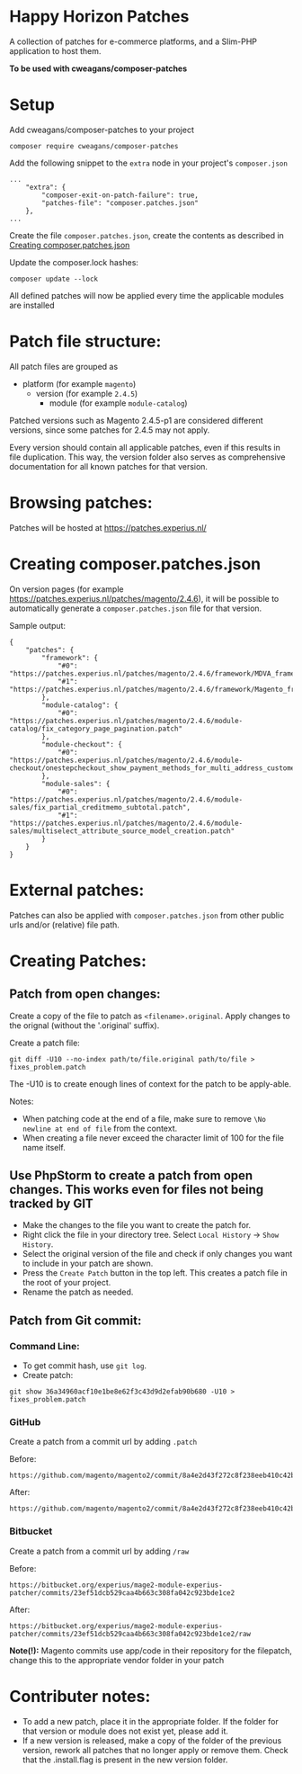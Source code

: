 # Happy Horizon Patches

A collection of patches for e-commerce platforms, and a Slim-PHP application to host them.

**To be used with cweagans/composer-patches**

# Setup
Add cweagans/composer-patches to your project
```
composer require cweagans/composer-patches
```

Add the following snippet to the `extra` node in your project's `composer.json`
```
...
    "extra": {
        "composer-exit-on-patch-failure": true,
        "patches-file": "composer.patches.json"
    },
...
```

Create the file `composer.patches.json`, create the contents as described in [Creating composer.patches.json](#creating-composerpatchesjson)

Update the composer.lock hashes:
```
composer update --lock
```

All defined patches will now be applied every time the applicable modules are installed

# Patch file structure:

All patch files are grouped as
* platform (for example `magento`) 
    * version (for example `2.4.5`)
        * module (for example `module-catalog`)

Patched versions such as Magento 2.4.5-p1 are considered different versions, since some patches for 2.4.5 may not apply.

Every version should contain all applicable patches, even if this results in file duplication.
This way, the version folder also serves as comprehensive documentation for all known patches for that version.

# Browsing patches:

Patches will be hosted at https://patches.experius.nl/

# Creating composer.patches.json

On version pages (for example https://patches.experius.nl/patches/magento/2.4.6), it will be possible to automatically generate a `composer.patches.json` file for that version.

Sample output:
```
{
    "patches": {
        "framework": {
            "#0": "https://patches.experius.nl/patches/magento/2.4.6/framework/MDVA_framework_bundle.patch",
            "#1": "https://patches.experius.nl/patches/magento/2.4.6/framework/Magento_framework_db_schema_index.patch"
        },
        "module-catalog": {
            "#0": "https://patches.experius.nl/patches/magento/2.4.6/module-catalog/fix_category_page_pagination.patch"
        },
        "module-checkout": {
            "#0": "https://patches.experius.nl/patches/magento/2.4.6/module-checkout/onestepcheckout_show_payment_methods_for_multi_address_customers.patch"
        },
        "module-sales": {
            "#0": "https://patches.experius.nl/patches/magento/2.4.6/module-sales/fix_partial_creditmemo_subtotal.patch",
            "#1": "https://patches.experius.nl/patches/magento/2.4.6/module-sales/multiselect_attribute_source_model_creation.patch"
        }
    }
}
```

# External patches:

Patches can also be applied with `composer.patches.json` from other public urls and/or (relative) file path.

# Creating Patches:

## Patch from open changes:

Create a copy of the file to patch as `<filename>.original`. Apply changes to the orignal (without the '.original' suffix).

Create a patch file:
```
git diff -U10 --no-index path/to/file.original path/to/file > fixes_problem.patch
```
The -U10 is to create enough lines of context for the patch to be apply-able.

Notes:
- When patching code at the end of a file, make sure to remove `\No newline at end of file` from the context.
- When creating a file never exceed the character limit of 100 for the file name itself.

## Use PhpStorm to create a patch from open changes. This works even for files not being tracked by GIT

- Make the changes to the file you want to create the patch for.
- Right click the file in your directory tree. Select `Local History` -> `Show History`.
- Select the original version of the file and check if only changes you want to include in your patch are shown.
- Press the `Create Patch` button in the top left. This creates a patch file in the root of your project.
- Rename the patch as needed.

## Patch from Git commit:

### Command Line:

- To get commit hash, use `git log`.
- Create patch:
```
git show 36a34960acf10e1be8e62f3c43d9d2efab90b680 -U10 > fixes_problem.patch
```

### GitHub

Create a patch from a commit url by adding `.patch`

Before:
```
https://github.com/magento/magento2/commit/8a4e2d43f272c8f238eeb410c42b3756a021b8d0
```
After:
```
https://github.com/magento/magento2/commit/8a4e2d43f272c8f238eeb410c42b3756a021b8d0.patch
```

### Bitbucket

Create a patch from a commit url by adding `/raw`

Before:
```
https://bitbucket.org/experius/mage2-module-experius-patcher/commits/23ef51dcb529caa4b663c308fa042c923bde1ce2
```
After:
```
https://bitbucket.org/experius/mage2-module-experius-patcher/commits/23ef51dcb529caa4b663c308fa042c923bde1ce2/raw
```

**Note(!):**
Magento commits use app/code in their repository for the filepatch, change this to the appropriate vendor folder in your patch

# Contributer notes:

* To add a new patch, place it in the appropriate folder. If the folder for that version or module does not exist yet, please add it.
* If a new version is released, make a copy of the folder of the previous version, rework all patches that no longer apply or remove them. Check that the .install.flag is present in the new version folder.